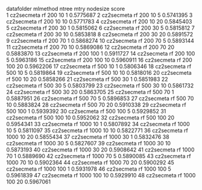    datafolder mlmethod ntree mtry nodesize score    
1  cz2secmeta rf        200   10   1       0.5775687
2  cz2secmeta rf        200   10   5       0.5741395
3  cz2secmeta rf        200   10  10       0.5771783
4  cz2secmeta rf        200   10  20       0.5845403
5  cz2secmeta rf        200   30   1       0.5815062
6  cz2secmeta rf        200   30   5       0.5815812
7  cz2secmeta rf        200   30  10       0.5853818
8  cz2secmeta rf        200   30  20       0.5891572
9  cz2secmeta rf        200   70   1       0.5868274
10 cz2secmeta rf        200   70   5       0.5893144
11 cz2secmeta rf        200   70  10       0.5869086
12 cz2secmeta rf        200   70  20       0.5883870
13 cz2secmeta rf        200  100   1       0.5911727
14 cz2secmeta rf        200  100   5       0.5963186
15 cz2secmeta rf        200  100  10       0.5960911
16 cz2secmeta rf        200  100  20       0.5962206
17 cz2secmeta rf        500   10   1       0.5806346
18 cz2secmeta rf        500   10   5       0.5819864
19 cz2secmeta rf        500   10  10       0.5818016
20 cz2secmeta rf        500   10  20       0.5858266
21 cz2secmeta rf        500   30   1       0.5851983
22 cz2secmeta rf        500   30   5       0.5803799
23 cz2secmeta rf        500   30  10       0.5861732
24 cz2secmeta rf        500   30  20       0.5863705
25 cz2secmeta rf        500   70   1       0.5887951
26 cz2secmeta rf        500   70   5       0.5896853
27 cz2secmeta rf        500   70  10       0.5883824
28 cz2secmeta rf        500   70  20       0.5910338
29 cz2secmeta rf        500  100   1       0.5939392
30 cz2secmeta rf        500  100   5       0.5929852
31 cz2secmeta rf        500  100  10       0.5952062
32 cz2secmeta rf        500  100  20       0.5954341
33 cz2secmeta rf       1000   10   1       0.5807892
34 cz2secmeta rf       1000   10   5       0.5811097
35 cz2secmeta rf       1000   10  10       0.5822771
36 cz2secmeta rf       1000   10  20       0.5855434
37 cz2secmeta rf       1000   30   1       0.5832476
38 cz2secmeta rf       1000   30   5       0.5827607
39 cz2secmeta rf       1000   30  10       0.5873193
40 cz2secmeta rf       1000   30  20       0.5908642
41 cz2secmeta rf       1000   70   1       0.5889690
42 cz2secmeta rf       1000   70   5       0.5890085
43 cz2secmeta rf       1000   70  10       0.5902364
44 cz2secmeta rf       1000   70  20       0.5900292
45 cz2secmeta rf       1000  100   1       0.5931978
46 cz2secmeta rf       1000  100   5       0.5961839
47 cz2secmeta rf       1000  100  10       0.5929910
48 cz2secmeta rf       1000  100  20       0.5967061

